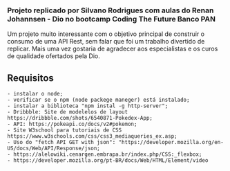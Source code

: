 ### Projeto replicado por Silvano Rodrigues com aulas do Renan Johannsen - Dio no bootcamp Coding The Future Banco PAN
  Um projeto muito interessante com o objetivo principal de construir o consumo de uma API Rest, sem falar que foi um trabalho divertido de replicar.
  Mais uma vez gostaria de agradecer aos especialistas e os curos de qualidade ofertados pela Dio.

## Requisitos
    - instalar o node;
    - verificar se o npm (node packege maneger) está instalado;
    - instalar a biblioteca "npm instal -g http-server";
    - Dribbble: Site de modelelos de layout https://dribbble.com/shots/6540871-Pokedex-App;
    - API: https://pokeapi.co/docs/v2#pokemon;
    - Site W3school para tutoriais de CSS https://www.w3schools.com/css/css3_mediaqueries_ex.asp;
    - Uso do "fetch API GET with json": "https://developer.mozilla.org/en-US/docs/Web/API/Response/json;
    - https://alelowiki.cenargen.embrapa.br/index.php/CSS:_flexbox;
    - https://developer.mozilla.org/pt-BR/docs/Web/HTML/Element/video




